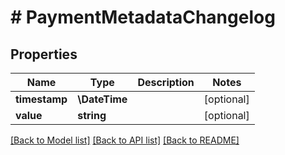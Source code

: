 # # PaymentMetadataChangelog

## Properties

Name | Type | Description | Notes
------------ | ------------- | ------------- | -------------
**timestamp** | **\DateTime** |  | [optional]
**value** | **string** |  | [optional]

[[Back to Model list]](../../README.md#models) [[Back to API list]](../../README.md#endpoints) [[Back to README]](../../README.md)
